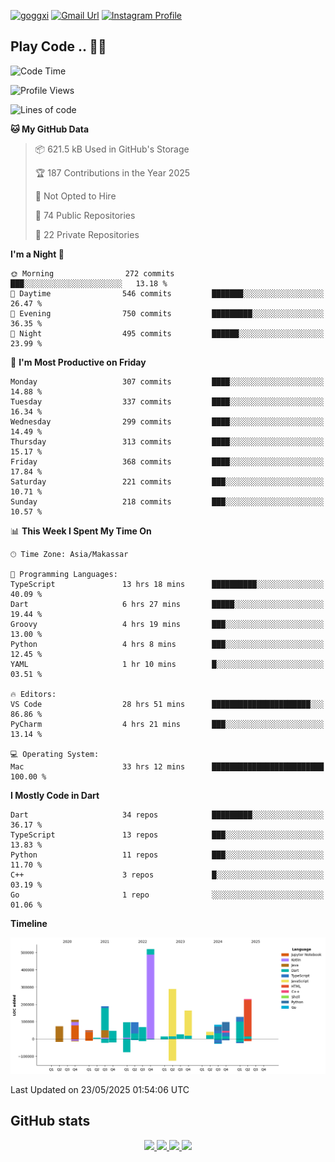 [![goggxi](https://img.shields.io/badge/Portofolio-Goggxi-orange)](https://goggxi.github.io)
[![Gmail Url](https://img.shields.io/twitter/url?label=Goggxi@gmail.com&logo=gmail&style=social&url=http%3A%2F%2Fmailto%3Acontact.Goggxi@gmail.com)](mailto:Goggxi@gmail.com) [![Instagram Profile](https://img.shields.io/twitter/url?label=moh_rifkan&logo=instagram&style=social&url=https://www.instagram.com/moh_rifkan/)](https://www.instagram.com/moh_rifkan/)

## Play Code .. 💬🚀

<!-- [![Moh Rifkan GitHub stats](https://github-readme-stats.vercel.app/api?username=goggxi&count_private=true&show_icons=true&theme=dracula&custom_title=Goggxi%20Statistic%20🚀)](https://github.com/goggxi/goggxi)

[![Top Langs](https://github-readme-stats.vercel.app/api/top-langs/?username=goggxi&langs_count=8&layout=compact&show_icons=true&theme=dracula)](https://github.com/goggxi/goggxi) -->

<!--START_SECTION:waka-->
![Code Time](http://img.shields.io/badge/Code%20Time-4%2C332%20hrs%2053%20mins-blue)

![Profile Views](http://img.shields.io/badge/Profile%20Views-1-blue)

![Lines of code](https://img.shields.io/badge/From%20Hello%20World%20I%27ve%20Written-2.3%20million%20lines%20of%20code-blue)

**🐱 My GitHub Data** 

> 📦 621.5 kB Used in GitHub's Storage 
 > 
> 🏆 187 Contributions in the Year 2025
 > 
> 🚫 Not Opted to Hire
 > 
> 📜 74 Public Repositories 
 > 
> 🔑 22 Private Repositories 
 > 
**I'm a Night 🦉** 

```text
🌞 Morning                272 commits         ███░░░░░░░░░░░░░░░░░░░░░░   13.18 % 
🌆 Daytime                546 commits         ███████░░░░░░░░░░░░░░░░░░   26.47 % 
🌃 Evening                750 commits         █████████░░░░░░░░░░░░░░░░   36.35 % 
🌙 Night                  495 commits         ██████░░░░░░░░░░░░░░░░░░░   23.99 % 
```
📅 **I'm Most Productive on Friday** 

```text
Monday                   307 commits         ████░░░░░░░░░░░░░░░░░░░░░   14.88 % 
Tuesday                  337 commits         ████░░░░░░░░░░░░░░░░░░░░░   16.34 % 
Wednesday                299 commits         ████░░░░░░░░░░░░░░░░░░░░░   14.49 % 
Thursday                 313 commits         ████░░░░░░░░░░░░░░░░░░░░░   15.17 % 
Friday                   368 commits         ████░░░░░░░░░░░░░░░░░░░░░   17.84 % 
Saturday                 221 commits         ███░░░░░░░░░░░░░░░░░░░░░░   10.71 % 
Sunday                   218 commits         ███░░░░░░░░░░░░░░░░░░░░░░   10.57 % 
```


📊 **This Week I Spent My Time On** 

```text
🕑︎ Time Zone: Asia/Makassar

💬 Programming Languages: 
TypeScript               13 hrs 18 mins      ██████████░░░░░░░░░░░░░░░   40.09 % 
Dart                     6 hrs 27 mins       █████░░░░░░░░░░░░░░░░░░░░   19.44 % 
Groovy                   4 hrs 19 mins       ███░░░░░░░░░░░░░░░░░░░░░░   13.00 % 
Python                   4 hrs 8 mins        ███░░░░░░░░░░░░░░░░░░░░░░   12.45 % 
YAML                     1 hr 10 mins        █░░░░░░░░░░░░░░░░░░░░░░░░   03.51 % 

🔥 Editors: 
VS Code                  28 hrs 51 mins      ██████████████████████░░░   86.86 % 
PyCharm                  4 hrs 21 mins       ███░░░░░░░░░░░░░░░░░░░░░░   13.14 % 

💻 Operating System: 
Mac                      33 hrs 12 mins      █████████████████████████   100.00 % 
```

**I Mostly Code in Dart** 

```text
Dart                     34 repos            █████████░░░░░░░░░░░░░░░░   36.17 % 
TypeScript               13 repos            ███░░░░░░░░░░░░░░░░░░░░░░   13.83 % 
Python                   11 repos            ███░░░░░░░░░░░░░░░░░░░░░░   11.70 % 
C++                      3 repos             █░░░░░░░░░░░░░░░░░░░░░░░░   03.19 % 
Go                       1 repo              ░░░░░░░░░░░░░░░░░░░░░░░░░   01.06 % 
```



**Timeline**

![Lines of Code chart](https://raw.githubusercontent.com/Goggxi/Goggxi/main/assets/bar_graph.png)


 Last Updated on 23/05/2025 01:54:06 UTC
<!--END_SECTION:waka-->

## GitHub stats

<p align="center">
  <a href="https://github.com/goggxi">
    <img src="http://github-profile-summary-cards.vercel.app/api/cards/profile-details?username=goggxi&theme=transparent" />
  </a>
  <a href="https://github.com/goggxi">
    <img src="https://github-readme-streak-stats.herokuapp.com/?user=goggxi&hide_border=true&card_width=338&theme=transparent" />
  </a>
  <a href="https://github.com/goggxi">
    <img src="http://github-profile-summary-cards.vercel.app/api/cards/stats?username=goggxi&theme=transparent" />
  </a>
  <a href="https://github.com/goggxi">
    <img src="https://github-readme-stats.vercel.app/api/top-langs/?username=goggxi&langs_count=10&exclude_repo=&hide=c,makefile,html,css,sass,nix,nunjucks,tsql,dockerfile,shell&card_width=699&hide_border=true&theme=transparent" />
  </a>
  <!-- <br/>
  <a href="https://github.com/goggxi">
    <img src="https://komarev.com/ghpvc/?username=goggxi&color=blue&style=flat" />
  </a> -->
</p>
